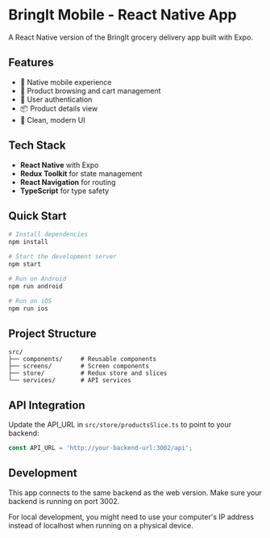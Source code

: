 # BringIt Mobile - React Native App

A React Native version of the BringIt grocery delivery app built with Expo.

## Features

- 📱 Native mobile experience
- 🛒 Product browsing and cart management
- 🔐 User authentication
- 📦 Product details view
- 🎨 Clean, modern UI

## Tech Stack

- **React Native** with Expo
- **Redux Toolkit** for state management
- **React Navigation** for routing
- **TypeScript** for type safety

## Quick Start

```bash
# Install dependencies
npm install

# Start the development server
npm start

# Run on Android
npm run android

# Run on iOS
npm run ios
```

## Project Structure

```
src/
├── components/     # Reusable components
├── screens/        # Screen components
├── store/          # Redux store and slices
└── services/       # API services
```

## API Integration

Update the API_URL in `src/store/productsSlice.ts` to point to your backend:

```typescript
const API_URL = 'http://your-backend-url:3002/api';
```

## Development

This app connects to the same backend as the web version. Make sure your backend is running on port 3002.

For local development, you might need to use your computer's IP address instead of localhost when running on a physical device.